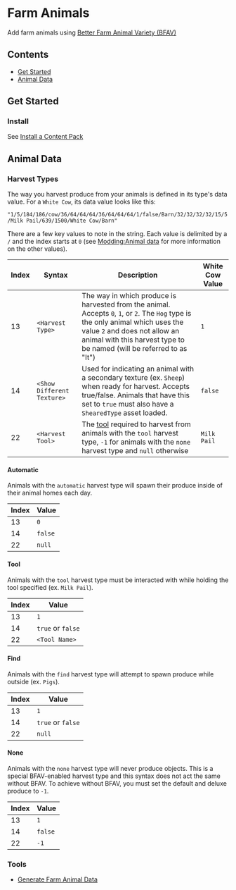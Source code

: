 # Farm Animals

Add farm animals using [Better Farm Animal Variety (BFAV)](https://github.com/paritee/Paritee.StardewValley.Frameworks/tree/master/BetterFarmAnimalVariety)

## Contents

- [Get Started](#get-started)
- [Animal Data](#animal-data)

## Get Started

### Install

See [Install a Content Pack](https://github.com/paritee/Paritee.StardewValley.Frameworks/tree/master/BetterFarmAnimalVariety#install-a-content-pack)

## Animal Data

### Harvest Types

The way you harvest produce from your animals is defined in its type's data value. For a `White Cow`, its data value looks like this:

`"1/5/184/186/cow/36/64/64/64/36/64/64/64/1/false/Barn/32/32/32/32/15/5/Milk Pail/639/1500/White Cow/Barn"`

There are a few key values to note in the string. Each value is delimited by a `/` and the index starts at `0` (see [Modding:Animal data](https://stardewvalleywiki.com/Modding:Animal_data#Basic_format) for more information on the other values).

| Index | Syntax | Description | White Cow Value |
| --- | --- | --- | --- |
| 13 | `<Harvest Type>` | The way in which produce is harvested from the animal. Accepts `0`, `1`, or `2`. The `Hog` type is the only animal which uses the value `2` and does not allow an animal with this harvest type to be named (will be referred to as "It") | `1` |
| 14 | `<Show Different Texture>` | Used for indicating an animal with a secondary texture (ex. `Sheep`) when ready for harvest. Accepts true/false. Animals that have this set to `true` must also have a `ShearedType` asset loaded. | `false` |
| 22 | `<Harvest Tool>` | The [tool](https://stardewvalleywiki.com/Tools) required to harvest from animals with the `tool` harvest type, `-1` for animals with the `none` harvest type and  `null` otherwise | `Milk Pail` |

#### Automatic

Animals with the `automatic` harvest type will spawn their produce inside of their animal homes each day.

| Index | Value |
| --- | --- |
| 13 | `0` |
| 14 | `false` |
| 22 | `null` |

#### Tool

Animals with the `tool` harvest type must be interacted with while holding the tool specified (ex. `Milk Pail`).

| Index | Value |
| --- | --- |
| 13 | `1` |
| 14 | `true` or `false` |
| 22 | `<Tool Name>` |

#### Find

Animals with the `find` harvest type will attempt to spawn produce while outside (ex. `Pigs`).

| Index | Value |
| --- | --- |
| 13 | `1` |
| 14 | `true` or `false` |
| 22 | `null` |

#### None

Animals with the `none` harvest type will never produce objects. This is a special BFAV-enabled harvest type and this syntax does not act the same without BFAV. To achieve without BFAV, you must set the default and deluxe produce to `-1`.

| Index | Value |
| --- | --- |
| 13 | `1` |
| 14 | `false` |
| 22 | `-1` |

### Tools

- [Generate Farm Animal Data](https://paritee.github.io/#generate-data-farmanimals-entry)
